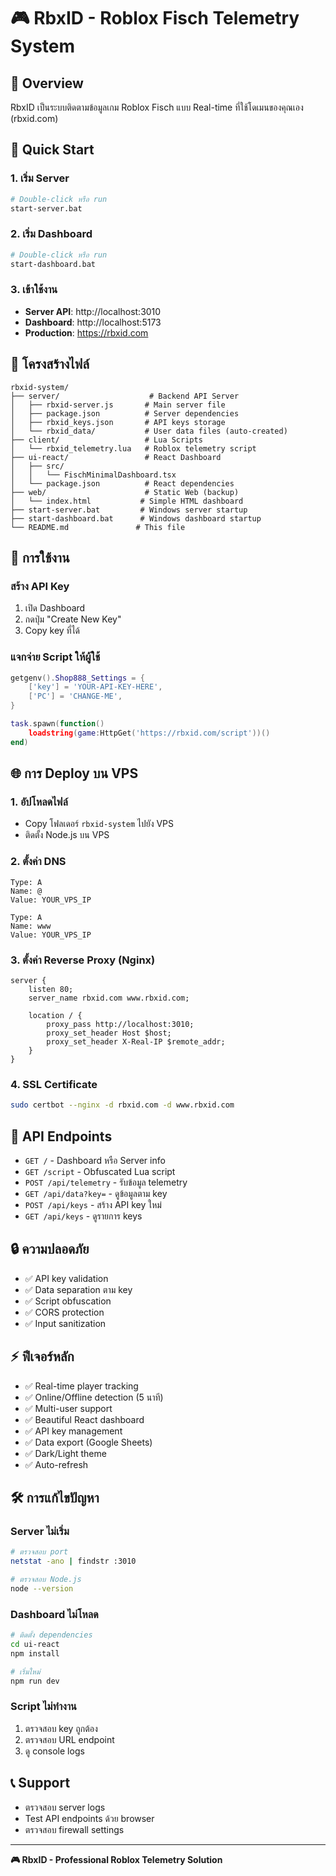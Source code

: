 # 🎮 RbxID - Roblox Fisch Telemetry System

## 📖 Overview
RbxID เป็นระบบติดตามข้อมูลเกม Roblox Fisch แบบ Real-time ที่ใช้โดเมนของคุณเอง (rbxid.com)

## 🚀 Quick Start

### 1. เริ่ม Server
```bash
# Double-click หรือ run
start-server.bat
```

### 2. เริ่ม Dashboard
```bash
# Double-click หรือ run  
start-dashboard.bat
```

### 3. เข้าใช้งาน
- **Server API**: http://localhost:3010
- **Dashboard**: http://localhost:5173
- **Production**: https://rbxid.com

## 📁 โครงสร้างไฟล์

```
rbxid-system/
├── server/                    # Backend API Server
│   ├── rbxid-server.js       # Main server file
│   ├── package.json          # Server dependencies
│   ├── rbxid_keys.json       # API keys storage
│   └── rbxid_data/           # User data files (auto-created)
├── client/                   # Lua Scripts
│   └── rbxid_telemetry.lua   # Roblox telemetry script
├── ui-react/                 # React Dashboard
│   ├── src/
│   │   └── FischMinimalDashboard.tsx
│   └── package.json          # React dependencies
├── web/                      # Static Web (backup)
│   └── index.html           # Simple HTML dashboard
├── start-server.bat         # Windows server startup
├── start-dashboard.bat      # Windows dashboard startup
└── README.md               # This file
```

## 🔑 การใช้งาน

### สร้าง API Key
1. เปิด Dashboard
2. กดปุ่ม "Create New Key"
3. Copy key ที่ได้

### แจกจ่าย Script ให้ผู้ใช้
```lua
getgenv().Shop888_Settings = {
    ['key'] = 'YOUR-API-KEY-HERE',
    ['PC'] = 'CHANGE-ME',
}

task.spawn(function() 
    loadstring(game:HttpGet('https://rbxid.com/script'))() 
end)
```

## 🌐 การ Deploy บน VPS

### 1. อัปโหลดไฟล์
- Copy โฟลเดอร์ `rbxid-system` ไปยัง VPS
- ติดตั้ง Node.js บน VPS

### 2. ตั้งค่า DNS
```
Type: A
Name: @
Value: YOUR_VPS_IP

Type: A  
Name: www
Value: YOUR_VPS_IP
```

### 3. ตั้งค่า Reverse Proxy (Nginx)
```nginx
server {
    listen 80;
    server_name rbxid.com www.rbxid.com;
    
    location / {
        proxy_pass http://localhost:3010;
        proxy_set_header Host $host;
        proxy_set_header X-Real-IP $remote_addr;
    }
}
```

### 4. SSL Certificate
```bash
sudo certbot --nginx -d rbxid.com -d www.rbxid.com
```

## 📡 API Endpoints

- `GET /` - Dashboard หรือ Server info
- `GET /script` - Obfuscated Lua script
- `POST /api/telemetry` - รับข้อมูล telemetry
- `GET /api/data?key=` - ดูข้อมูลตาม key
- `POST /api/keys` - สร้าง API key ใหม่
- `GET /api/keys` - ดูรายการ keys

## 🔒 ความปลอดภัย

- ✅ API key validation
- ✅ Data separation ตาม key
- ✅ Script obfuscation
- ✅ CORS protection
- ✅ Input sanitization

## ⚡ ฟีเจอร์หลัก

- ✅ Real-time player tracking
- ✅ Online/Offline detection (5 นาที)
- ✅ Multi-user support
- ✅ Beautiful React dashboard
- ✅ API key management
- ✅ Data export (Google Sheets)
- ✅ Dark/Light theme
- ✅ Auto-refresh

## 🛠️ การแก้ไขปัญหา

### Server ไม่เริ่ม
```bash
# ตรวจสอบ port
netstat -ano | findstr :3010

# ตรวจสอบ Node.js
node --version
```

### Dashboard ไม่โหลด
```bash
# ติดตั้ง dependencies
cd ui-react
npm install

# เริ่มใหม่
npm run dev
```

### Script ไม่ทำงาน
1. ตรวจสอบ key ถูกต้อง
2. ตรวจสอบ URL endpoint
3. ดู console logs

## 📞 Support

- ตรวจสอบ server logs
- Test API endpoints ด้วย browser
- ตรวจสอบ firewall settings

---

**🎮 RbxID - Professional Roblox Telemetry Solution**
